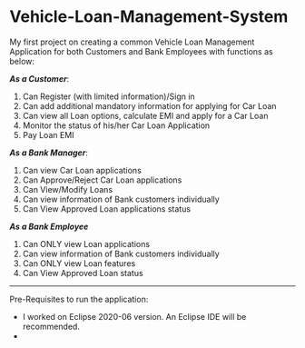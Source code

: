 # Vehicle-Loan-Management-System

My first project on creating a common Vehicle Loan Management Application for both Customers and Bank Employees with functions as below:

***As a Customer***:
1.  Can Register (with limited information)/Sign in
2.  Can add additional mandatory information for applying for Car Loan
3.  Can view all Loan options, calculate EMI and apply for a Car Loan
4.  Monitor the status of his/her Car Loan Application
5.  Pay Loan EMI

***As a Bank Manager***:
1.  Can view Car Loan applications
2.  Can Approve/Reject Car Loan applications
3.  Can View/Modify Loans
4.  Can view information of Bank customers individually
5.  Can View Approved Loan applications status 

***As a Bank Employee***
1.  Can ONLY view Loan applications
2.  Can view information of Bank customers individually
3.  Can ONLY view Loan features
4.  Can View Approved Loan status

-----------------------------------------------------------------------------------------------------------------------------------------------------------------------------------

Pre-Requisites to run the application:

* I worked on Eclipse 2020-06 version. An Eclipse IDE will be recommended.
* 
